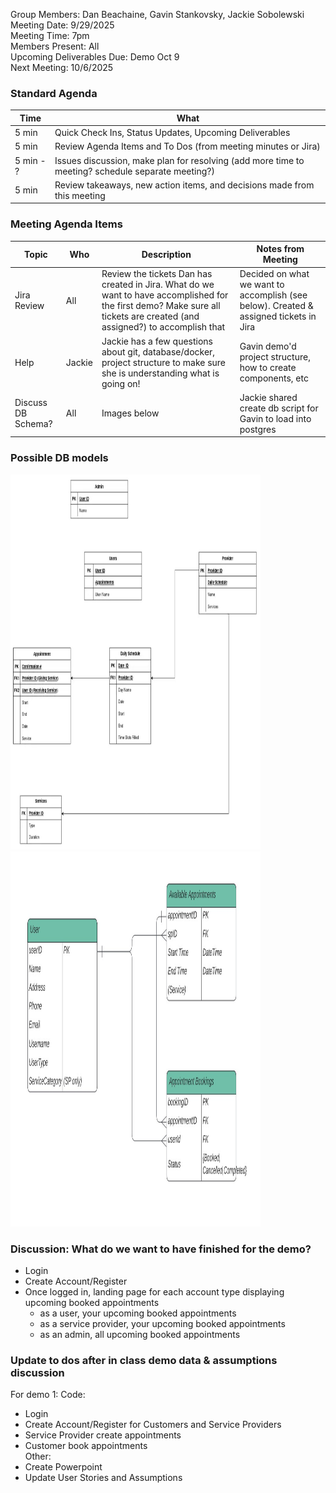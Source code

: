 Group Members: Dan Beachaine, Gavin Stankovsky, Jackie Sobolewski  
Meeting Date:  9/29/2025  
Meeting Time:  7pm  
Members Present:  All  
Upcoming Deliverables Due: Demo Oct 9    
Next Meeting:  10/6/2025  

### Standard Agenda
| Time | What | 
|---|---|
| 5 min | Quick Check Ins, Status Updates, Upcoming Deliverables |
| 5 min | Review Agenda Items and To Dos (from meeting minutes or Jira) |
| 5 min - ? | Issues discussion, make plan for resolving (add more time to meeting? schedule separate meeting?) |
| 5 min | Review takeaways, new action items, and decisions made from this meeting | 

### Meeting Agenda Items
| Topic | Who | Description | Notes from Meeting |
|---|---|---|---|
| Jira Review | All | Review the tickets Dan has created in Jira. What do we want to have accomplished for the first demo? Make sure all tickets are created (and assigned?) to accomplish that | Decided on what we want to accomplish (see below). Created & assigned tickets in Jira |
| Help | Jackie | Jackie has a few questions about git, database/docker, project structure to make sure she is understanding what is going on! | Gavin demo'd project structure, how to create components, etc |
| Discuss DB Schema? | All | Images below | Jackie shared create db script for Gavin to load into postgres |

### Possible DB models

<img src="https://github.com/beauchdj/Project/blob/308e3fb73315d9bc77eac572d7b9125eac3f644c/MeetingMinutes/Images/apptbookingdbdan.jpg" alt="Dan DB Model" width="400" height="600">
<img src="https://github.com/beauchdj/Project/blob/308e3fb73315d9bc77eac572d7b9125eac3f644c/MeetingMinutes/Images/apptbookingdb.jpg" alt="Jackie DB Model" width="400" height="600">

### Discussion: What do we want to have finished for the demo?
  * Login
  * Create Account/Register
  * Once logged in, landing page for each account type displaying upcoming booked appointments
      * as a user, your upcoming booked appointments
      * as a service provider, your upcoming booked appointments
      * as an admin, all upcoming booked appointments

### Update to dos after in class demo data & assumptions discussion
For demo 1:
Code:
* Login
* Create Account/Register for Customers and Service Providers
* Service Provider create appointments
* Customer book appointments  
Other:
* Create Powerpoint
* Update User Stories and Assumptions

